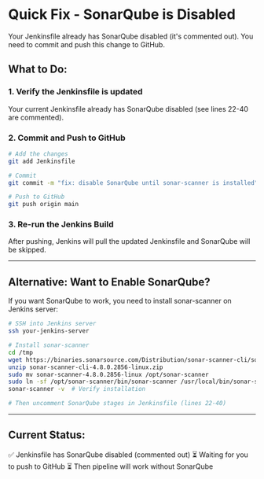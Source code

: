 # Quick Fix - SonarQube is Disabled

Your Jenkinsfile already has SonarQube disabled (it's commented out). You need to commit and push this change to GitHub.

## What to Do:

### 1. Verify the Jenkinsfile is updated

Your current Jenkinsfile already has SonarQube disabled (see lines 22-40 are commented).

### 2. Commit and Push to GitHub

```bash
# Add the changes
git add Jenkinsfile

# Commit
git commit -m "fix: disable SonarQube until sonar-scanner is installed"

# Push to GitHub
git push origin main
```

### 3. Re-run the Jenkins Build

After pushing, Jenkins will pull the updated Jenkinsfile and SonarQube will be skipped.

---

## Alternative: Want to Enable SonarQube?

If you want SonarQube to work, you need to install sonar-scanner on Jenkins server:

```bash
# SSH into Jenkins server
ssh your-jenkins-server

# Install sonar-scanner
cd /tmp
wget https://binaries.sonarsource.com/Distribution/sonar-scanner-cli/sonar-scanner-cli-4.8.0.2856-linux.zip
unzip sonar-scanner-cli-4.8.0.2856-linux.zip
sudo mv sonar-scanner-4.8.0.2856-linux /opt/sonar-scanner
sudo ln -sf /opt/sonar-scanner/bin/sonar-scanner /usr/local/bin/sonar-scanner
sonar-scanner -v  # Verify installation

# Then uncomment SonarQube stages in Jenkinsfile (lines 22-40)
```

---

## Current Status:

✅ Jenkinsfile has SonarQube disabled (commented out)
⏳ Waiting for you to push to GitHub
⏳ Then pipeline will work without SonarQube
